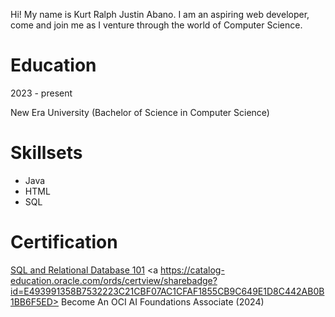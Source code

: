 <p>Hi! My name is Kurt Ralph Justin Abano. I am an aspiring web developer, come and join me as I venture through the world of Computer Science.</p>

<h1>Education</h1>
<p>2023 - present</p>
<p>New Era University (Bachelor of Science in Computer Science)</p>

<h1>Skillsets</h1>
<ul>
  <li>Java</li>
  <li>HTML</li>
  <li>SQL</li>
</ul>

<h1>Certification</h1>

<a href="https://courses.cognitiveclass.ai/certificates/4919fd54364643eba81fd5804560b65f">SQL and Relational Database 101</a>
<a https://catalog-education.oracle.com/ords/certview/sharebadge?id=E493991358B7532223C21CBF07AC1CFAF1855CB9C649E1D8C442AB0B1BB6F5ED> Become An OCI AI Foundations Associate (2024) </a>
